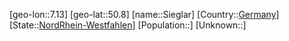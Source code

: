 ﻿---
location: [50.8,7.13]
type: City
tags:
- geo/City


SpocWebEntityId: 34250
isDeleted: false
confidential: public

---
[geo-lon::7.13]
[geo-lat::50.8]
[name::Sieglar]
[Country::[Germany](geo/Continent/Europe/Germany.md)]
[State::[NordRhein-Westfahlen](NordRhein-Westfahlen)]
[Population::]
[Unknown::]

